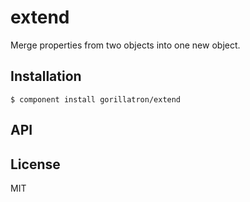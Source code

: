 
# extend

  Merge properties from two objects into one new object.

## Installation

    $ component install gorillatron/extend

## API

   

## License

  MIT
